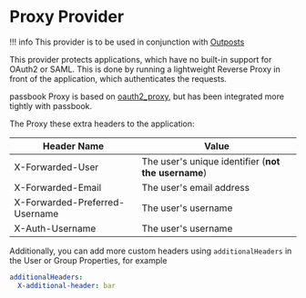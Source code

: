 # Proxy Provider

!!! info
    This provider is to be used in conjunction with [Outposts](../outposts/outposts.md)

This provider protects applications, which have no built-in support for OAuth2 or SAML. This is done by running a lightweight Reverse Proxy in front of the application, which authenticates the requests.

passbook Proxy is based on [oauth2_proxy](https://github.com/oauth2-proxy/oauth2-proxy), but has been integrated more tightly with passbook.

The Proxy these extra headers to the application:

Header Name | Value
-------------|-------
X-Forwarded-User | The user's unique identifier (**not the username**)
X-Forwarded-Email | The user's email address
X-Forwarded-Preferred-Username | The user's username
X-Auth-Username | The user's username

Additionally, you can add more custom headers using `additionalHeaders` in the User or Group Properties, for example

```yaml
additionalHeaders:
  X-additional-header: bar
```
